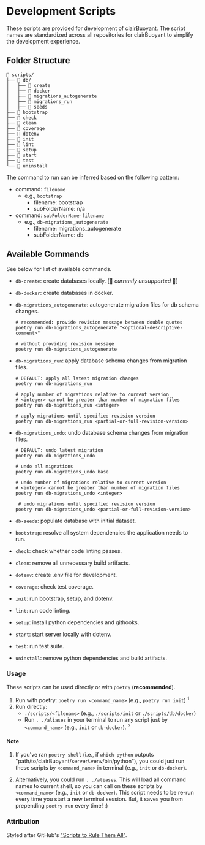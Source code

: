 # Development Scripts

These scripts are provided for development of [clairBuoyant](https://www.github.com/clairBuoyant). The script names are standardized across all repositories for clairBuoyant to simplify the development experience.

## Folder Structure

```
📂 scripts/
├── 📂 db/
│   ├── 📄 create
│   ├── 📄 docker
│   ├── 📄 migrations_autogenerate
│   ├── 📄 migrations_run
│   ├── 📄 seeds
├── 📄 bootstrap
├── 📄 check
├── 📄 clean
├── 📄 coverage
├── 📄 dotenv
├── 📄 init
├── 📄 lint
├── 📄 setup
├── 📄 start
├── 📄 test
└── 📄 uninstall
```

The command to run can be inferred based on the following pattern:

- command: `filename`
  - e.g., `bootstrap`
    - filename: bootstrap
    - subFolderName: n/a
- command: `subFolderName-filename`
  - e.g., `db-migrations_autogenerate`
    - filename: migrations_autogenerate
    - subFolderName: db

## Available Commands

See below for list of available commands.

- `db-create`: create databases locally. [🚧 _currently unsupported_ 🚧]
- `db-docker`: create databases in docker.
- `db-migrations_autogenerate`: autogenerate migration files for db schema changes.

  ```shell
  # recommended: provide revision message between double quotes
  poetry run db-migrations_autogenerate "<optional-descriptive-comment>"

  # without providing revision message
  poetry run db-migrations_autogenerate
  ```

- `db-migrations_run`: apply database schema changes from migration files.

  ```shell
  # DEFAULT: apply all latest migration changes
  poetry run db-migrations_run

  # apply number of migrations relative to current version
  # <integer> cannot be greater than number of migration files
  poetry run db-migrations_run <integer>

  # apply migrations until specified revision version
  poetry run db-migrations_run <partial-or-full-revision-version>
  ```

- `db-migrations_undo`: undo database schema changes from migration files.

  ```shell
  # DEFAULT: undo latest migration
  poetry run db-migrations_undo

  # undo all migrations
  poetry run db-migrations_undo base

  # undo number of migrations relative to current version
  # <integer> cannot be greater than number of migration files
  poetry run db-migrations_undo <integer>

   # undo migrations until specified revision version
  poetry run db-migrations_undo <partial-or-full-revision-version>
  ```

- `db-seeds`: populate database with initial dataset.
- `bootstrap`: resolve all system dependencies the application needs to run.
- `check`: check whether code linting passes.
- `clean`: remove all unnecessary build artifacts.
- `dotenv`: create .env file for development.
- `coverage`: check test coverage.
- `init`: run bootstrap, setup, and dotenv.
- `lint`: run code linting.
- `setup`: install python dependencies and githooks.
- `start`: start server locally with dotenv.
- `test`: run test suite.
- `uninstall`: remove python dependencies and build artifacts.

### Usage

These scripts can be used directly or with `poetry` (**recommended**).

1. Run with poetry: `poetry run <command_name>` (e.g., `poetry run init`) <sup>1</sup>
2. Run directly:
   - `./scripts/<filename>` (e.g., `./scripts/init` or `./scripts/db/docker`)
   - Run `. ./aliases` in your terminal to run any script just by `<command_name>` (e.g., `init` or `db-docker`). <sup>2</sup>

#### Note

1. If you've ran `poetry shell` (i.e., if `which python` outputs "path/to/clairBuoyant/server/.venv/bin/python"), you could just run these scripts by `<command_name>` in terminal (e.g., `init` or `db-docker`).

2. Alternatively, you could run `. ./aliases`. This will load all command names to current shell, so you can call on these scripts by `<command_name>` (e.g., `init` or `db-docker`). This script needs to be re-run every time you start a new terminal session. But, it saves you from prepending `poetry run` every time! :)

### Attribution

Styled after GitHub's ["Scripts to Rule Them All"](https://github.com/github/scripts-to-rule-them-all).
